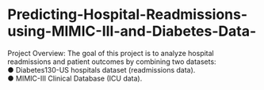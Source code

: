 # Predicting-Hospital-Readmissions-using-MIMIC-III-and-Diabetes-Data-
 Project Overview:  The goal of this project is to analyze hospital readmissions and patient outcomes by combining two  datasets:  
 ● Diabetes130-US hospitals dataset (readmissions data).  
 ● MIMIC-III Clinical Database (ICU data).
